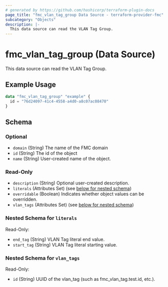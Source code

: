 ```yaml
---
# generated by https://github.com/hashicorp/terraform-plugin-docs
page_title: "fmc_vlan_tag_group Data Source - terraform-provider-fmc"
subcategory: "Objects"
description: |-
  This data source can read the VLAN Tag Group.
---
```


# fmc_vlan_tag_group (Data Source)

This data source can read the VLAN Tag Group.

## Example Usage

```terraform
data "fmc_vlan_tag_group" "example" {
  id = "76d24097-41c4-4558-a4d0-a8c07ac08470"
}
```

<!-- schema generated by tfplugindocs -->
## Schema

### Optional

- `domain` (String) The name of the FMC domain
- `id` (String) The id of the object
- `name` (String) User-created name of the object.

### Read-Only

- `description` (String) Optional user-created description.
- `literals` (Attributes Set) (see [below for nested schema](#nestedatt--literals))
- `overridable` (Boolean) Indicates whether object values can be overridden.
- `vlan_tags` (Attributes Set) (see [below for nested schema](#nestedatt--vlan_tags))

<a id="nestedatt--literals"></a>
### Nested Schema for `literals`

Read-Only:

- `end_tag` (String) VLAN Tag literal end value.
- `start_tag` (String) VLAN Tag literal starting value.


<a id="nestedatt--vlan_tags"></a>
### Nested Schema for `vlan_tags`

Read-Only:

- `id` (String) UUID of the vlan_tag (such as fmc_vlan_tag.test.id, etc.).
